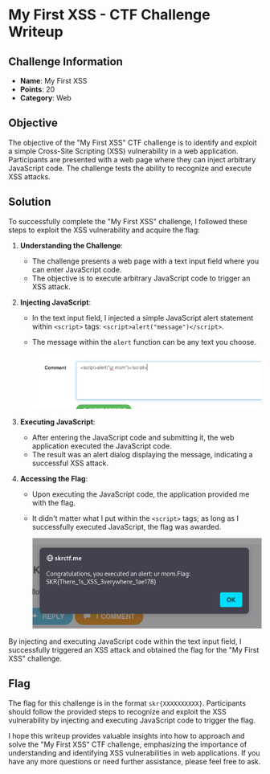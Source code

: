 # My First XSS - CTF Challenge Writeup

## Challenge Information
- **Name**: My First XSS
- **Points**: 20
- **Category**: Web

## Objective
The objective of the "My First XSS" CTF challenge is to identify and exploit a simple Cross-Site Scripting (XSS) vulnerability in a web application. Participants are presented with a web page where they can inject arbitrary JavaScript code. The challenge tests the ability to recognize and execute XSS attacks.

## Solution
To successfully complete the "My First XSS" challenge, I followed these steps to exploit the XSS vulnerability and acquire the flag:

1. **Understanding the Challenge**:
   - The challenge presents a web page with a text input field where you can enter JavaScript code.
   - The objective is to execute arbitrary JavaScript code to trigger an XSS attack.

2. **Injecting JavaScript**:
   - In the text input field, I injected a simple JavaScript alert statement within `<script>` tags: `<script>alert("message")</script>`.
   - The message within the `alert` function can be any text you choose.


        ![Script](script.png)

3. **Executing JavaScript**:
   - After entering the JavaScript code and submitting it, the web application executed the JavaScript code.
   - The result was an alert dialog displaying the message, indicating a successful XSS attack.

4. **Accessing the Flag**:
   - Upon executing the JavaScript code, the application provided me with the flag.
   - It didn't matter what I put within the `<script>` tags; as long as I successfully executed JavaScript, the flag was awarded.


        ![Flag](flag.png)

By injecting and executing JavaScript code within the text input field, I successfully triggered an XSS attack and obtained the flag for the "My First XSS" challenge.

## Flag
The flag for this challenge is in the format `skr{XXXXXXXXXX}`. Participants should follow the provided steps to recognize and exploit the XSS vulnerability by injecting and executing JavaScript code to trigger the flag.

I hope this writeup provides valuable insights into how to approach and solve the "My First XSS" CTF challenge, emphasizing the importance of understanding and identifying XSS vulnerabilities in web applications. If you have any more questions or need further assistance, please feel free to ask.
